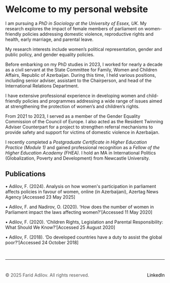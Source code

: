 
# Welcome to my personal website

I am pursuing a _PhD in Sociology at the University of Essex, UK._ My research explores the impact of female members of parliament on women-friendly policies addressing domestic violence, reproductive rights and health, early marriage, and parental leave.

My research interests include women’s political representation, gender and public policy, and gender equality policies. 

Before embarking on my PhD studies in 2023, I worked for nearly a decade as a civil servant at the State Committee for Family, Women and Children Affairs, Republic of Azerbaijan. During this time, I held various positions, including senior adviser, assistant to the Chairperson, and head of the International Relations Department.

I have extensive professional experience in developing women and child-friendly policies and programmes addressing a wide range of issues aimed at strengthening the protection of women’s and children’s rights.

From 2021 to 2023, I served as a member of the Gender Equality Commission of the Council of Europe. I also acted as the Resident Twinning Adviser Counterpart for a project to strengthen referral mechanisms to provide safety and support for victims of domestic violence in Azerbaijan.

I recently completed a _Postgraduate Certificate in Higher Education Practice (Module 1)_ and gained professional recognition as a _Fellow of the Higher Education Academy (FHEA)._ I hold an MA in International Politics (Globalization, Poverty and Development) from Newcastle University.


## Publications 

•	Adilov, F. (2024). Analysis on how women's participation in parliament affects policies in favour of women, online (in Azerbaijani), Azertag News Agency [Accessed 23 May 2025]

•	Adilov, F. and Nadirov, O. (2020). ‘How does the number of women in Parliament impact the laws affecting women?’[Accessed 11 May 2020]

•	Adilov, F. (2020). ‘Children Rights, Legislation and Parental Responsibility: What Should We Know?’[Accessed 25 August 2020]

•	Adilov, F. (2018). ‘Do developed countries have a duty to assist the global poor?’[Accessed 24 October 2018]


&nbsp;  <!-- This creates a blank space -->

---

<div style="margin-top: 40px; font-size: 14px; color: #555;">
  <p>
    © 2025 Farid Adilov. All rights reserved.
    <span style="float: right;">
      <a href="https://www.linkedin.com/in/faridadilov/" target="_blank" style="color: black; text-decoration: none;">LinkedIn</a>
    </span>
  </p>
</div>
